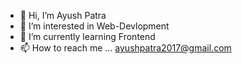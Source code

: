 - 👋 Hi, I’m Ayush Patra
- 👀 I’m interested in Web-Devlopment
- 🌱 I’m currently learning Frontend
- 📫 How to reach me ... ayushpatra2017@gmail.com
  <!--💞️ I’m looking to collaborate on ... -->
  <!--😄 Pronouns: ...
  <!--⚡ Fun fact: ...

<!---
mr-ayush-patra/mr-ayush-patra is a ✨ special ✨ repository because its `README.md` (this file) appears on your GitHub profile.
You can click the Preview link to take a look at your changes.
--->
